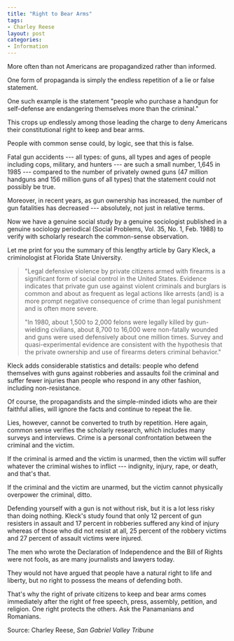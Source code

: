 ```yaml
---
title: "Right to Bear Arms"
tags:
- Charley Reese
layout: post
categories:
- Information
---
```


More often than not Americans are propagandized rather than informed.

One form of propaganda is simply the endless repetition of a lie or false statement.

One such example is the statement "people who purchase a handgun for self-defense are endangering themselves more than the criminal."

This crops up endlessly among those leading the charge to deny Americans their constitutional right to keep and bear arms.

People with common sense could, by logic, see that this is false.

Fatal gun accidents --- all types: of guns, all types and ages of people including cops, military, and hunters --- are such a small number, 1,645 in 1985 --- compared to the number of privately owned guns (47 million handguns and 156 million guns of all types) that the statement could not possibly be true.

Moreover, in recent years, as gun ownership has increased, the number of gun fatalities has decreased --- absolutely, not just in relative terms.

Now we have a genuine social study by a genuine sociologist published in a genuine sociology periodical (Social Problems, Vol. 35, No. 1, Feb. 1988) to verify with scholarly research the common-sense observation.

Let me print for you the summary of this lengthy article by Gary Kleck, a criminologist at Florida State University.

> "Legal defensive violence by private citizens armed with firearms is a significant form of social control in the United States. Evidence indicates that private gun use against violent criminals and burglars is common and about as frequent as legal actions like arrests (and) is a more prompt negative consequence of crime than legal punishment and is often more severe.
>
> "In 1980, about 1,500 to 2,000 felons were legally killed by gun-wielding civilians, about 8,700 to 16,000 were non-fatally wounded and guns were used defensively about one million times. Survey and quasi-experimental evidence are consistent with the hypothesis that the private ownership and use of firearms deters criminal behavior."

Kleck adds considerable statistics and details: people who defend themselves with guns against robberies and assaults foil the criminal and suffer fewer injuries than people who respond in any other fashion, including non-resistance.

Of course, the propagandists and the simple-minded idiots who are their faithful allies, will ignore the facts and continue to repeat the lie.

Lies, however, cannot be converted to truth by repetition. Here again, common sense verifies the scholarly research, which includes many surveys and interviews. Crime is a personal confrontation between the criminal and the victim.

If the criminal is armed and the victim is unarmed, then the victim will suffer whatever the criminal wishes to inflict --- indignity, injury, rape, or death, and that's that.

If the criminal and the victim are unarmed, but the victim cannot physically overpower the criminal, ditto.

Defending yourself with a gun is not without risk, but it is a lot less risky than doing nothing. Kleck's study found that only 12 percent of gun resisters in assault and 17 percent in robberies suffered any kind of injury whereas of those who did not resist at all, 25 percent of the robbery victims and 27 percent of assault victims were injured.

The men who wrote the Declaration of Independence and the Bill of Rights were not fools, as are many journalists and lawyers today.

They would not have argued that people have a natural right to life and liberty, but no right to possess the means of defending both.

That's why the right of private citizens to keep and bear arms comes immediately after the right of free speech, press, assembly, petition, and religion. One right protects the others. Ask the Panamanians and Romanians.

Source: Charley Reese, *San Gabriel Valley Tribune*
